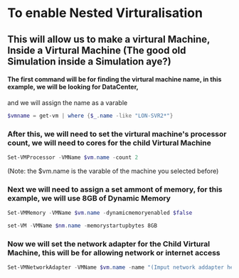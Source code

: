 # To enable Nested Virturalisation

## This will allow us to make a virtural Machine, Inside a Virtural Machine (The good old Simulation inside a Simulation aye?)

#### The first command will be for finding the virtural machine name, in this example, we will be looking for DataCenter,
and we will assign the name as a varable

```Powershell
$vmname = get-vm | where {$_.name -like "LON-SVR2*"}
```

### After this, we will need to set the virtural machine's processor count, we will need to cores for the child Virtural Machine

```Powershell
Set-VMProcessor -VMName $vm.name -count 2
```

(Note: the $vm.name is the varable of the machine you selected before)

### Next we will need to assign a set ammont of memory, for this example, we will use 8GB of Dynamic Memory

```Powershell
Set-VMMemory -VMName $vm.name -dynamicmemoryenabled $false
```
```Powershell
set-VM -VMName $nm.name -memorystartupbytes 8GB
```

### Now we will set the network adapter for the Child Virtural Machine, this will be for allowing network or internet access
```Powershell
Set-VMNetworkAdapter -VMName $vm.name -name "(Imput network addapter here) -Macaddressspoffing on
```

